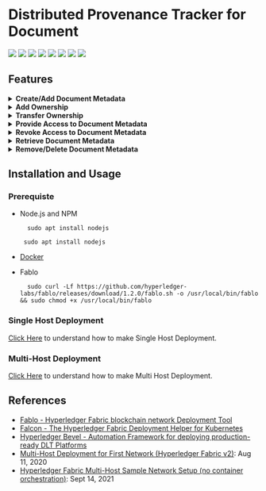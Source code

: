 # Distributed Provenance Tracker for Document
![](https://img.shields.io/badge/Domain-Blockchain-blue) ![](https://img.shields.io/badge/Blockchain-Hyperledger_Fabric-brown) ![](https://img.shields.io/badge/Language-JavaScript-gold) ![](https://img.shields.io/badge/Deployment_Framework-Fablo-gold) ![](https://img.shields.io/badge/Deployment_Framework-Falcon-gold) ![](https://img.shields.io/badge/Deployment_Framework-Bevel-gold) ![](https://img.shields.io/badge/Container-Docker-silver) ![](https://img.shields.io/badge/Container-Kubernetes-silver)<br/> 

## Features
<details close>
    <summary><b>Create/Add Document Metadata</b></summary>
<br>

</details>

<details close>
    <summary><b>Add Ownership</b></summary>
<br>

</details>

<details close>
    <summary><b>Transfer Ownership</b></summary>
<br>

</details>

<details close>
    <summary><b>Provide Access to Document Metadata</b></summary>
<br>

</details>

<details close>
    <summary><b>Revoke Access to Document Metadata</b></summary>
<br>

</details>

<details close>
    <summary><b>Retrieve Document Metadata</b></summary>
<br>

</details>

<details close>
    <summary><b>Remove/Delete Document Metadata</b></summary>
<br>

</details>

## Installation and Usage

### Prerequiste
- Node.js and NPM
  ```
    sudo apt install nodejs
  ```
  ```
   sudo apt install nodejs
  ```
  
- [Docker](https://docs.docker.com/get-docker/)
- Fablo
  
  ```
    sudo curl -Lf https://github.com/hyperledger-labs/fablo/releases/download/1.2.0/fablo.sh -o /usr/local/bin/fablo && sudo chmod +x /usr/local/bin/fablo
  ```

### Single Host Deployment

[Click Here](deploy/SH) to understand how to make Single Host Deployment.

### Multi-Host Deployment

[Click Here](deploy/MH) to understand how to make Multi Host Deployment.

## References
- [Fablo - Hyperledger Fabric blockchain network Deployment Tool](https://github.com/hyperledger-labs/fablo)
- [Falcon - The Hyperledger Fabric Deployment Helper for Kubernetes](https://github.com/npci/falcon)
- [Hyperledger Bevel - Automation Framework for deploying production-ready DLT Platforms](https://github.com/hyperledger/bevel)
- [Multi-Host Deployment for First Network (Hyperledger Fabric v2)](https://kctheservant.medium.com/multi-host-deployment-for-first-network-hyperledger-fabric-v2-273b794ff3d): Aug 11, 2020
- [Hyperledger Fabric Multi-Host Sample Network Setup (no container orchestration)](https://kariera.future-processing.pl/blog/hyperledger-fabric-multi-host-sample-network-setup/): Sept 14, 2021

